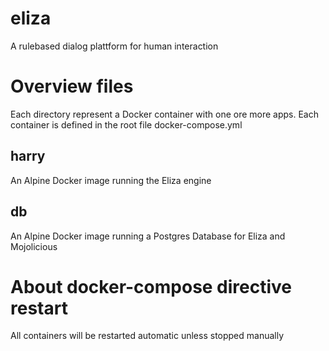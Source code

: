 # eliza
A rulebased dialog plattform for human interaction

# Overview files
Each directory represent a Docker container with one ore more apps. Each container is defined in the root file docker-compose.yml
## harry
An Alpine Docker image running the Eliza engine
## db
An Alpine Docker image running a Postgres Database for Eliza and Mojolicious

# About docker-compose directive restart
All containers will be restarted automatic unless stopped manually